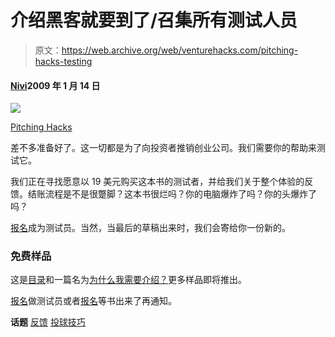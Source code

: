 # 介绍黑客就要到了/召集所有测试人员

> 原文：<https://web.archive.org/web/venturehacks.com/pitching-hacks-testing>

#### [Nivi](/web/20221128051203/https://venturehacks.com/about)2009 年 1 月 14 日

![](img/a57ec8aa6650c68230269c632d4b5daf.png)

[Pitching Hacks](https://web.archive.org/web/20221128051203/http://venturehacks.com/articles/coming-soon-pitching-hacks)

差不多准备好了。这一切都是为了向投资者推销创业公司。我们需要你的帮助来测试它。

我们正在寻找愿意以 19 美元购买这本书的测试者，并给我们关于整个体验的反馈。结账流程是不是很蹩脚？这本书很烂吗？你的电脑爆炸了吗？你的头爆炸了吗？

[报名](https://web.archive.org/web/20221128051203/http://venturehacks.wufoo.com/forms/test-our-new-book-pitching-hacks/)成为测试员。当然，当最后的草稿出来时，我们会寄给你一份新的。

### 免费样品

这是[目录](https://web.archive.org/web/20221128051203/http://venturehacks.com/wordpress/wp-content/uploads/2009/01/pitching-hacks-toc.pdf)和一篇名为[为什么我需要介绍？](https://web.archive.org/web/20221128051203/http://venturehacks.wpengine.com/wp-content/uploads/2009/01/pitching-hacks-introduction.pdf)更多样品即将推出。

[报名](https://web.archive.org/web/20221128051203/http://venturehacks.wufoo.com/forms/test-our-new-book-pitching-hacks/)做测试员或者[报名](https://web.archive.org/web/20221128051203/http://venturehacks.wufoo.com/forms/pitching-hacks-the-book/)等书出来了再通知。

**话题** [反馈](https://web.archive.org/web/20221128051203/https://venturehacks.com/topics/feedback) [投球技巧](https://web.archive.org/web/20221128051203/https://venturehacks.com/topics/pitching-hacks)